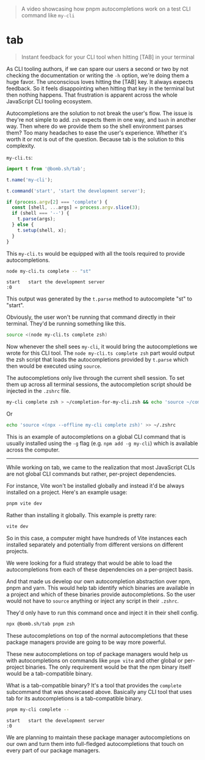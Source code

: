 > A video showcasing how pnpm autocompletions work on a test CLI command like `my-cli`

# tab

> Instant feedback for your CLI tool when hitting [TAB] in your terminal

As CLI tooling authors, if we can spare our users a second or two by not checking the documentation or writing the `-h` option, we're doing them a huge favor. The unconscious loves hitting the [TAB] key. It always expects feedback. So it feels disappointing when hitting that key in the terminal but then nothing happens. That frustration is apparent across the whole JavaScript CLI tooling ecosystem.

Autocompletions are the solution to not break the user's flow. The issue is they're not simple to add. `zsh` expects them in one way, and `bash` in another way. Then where do we provide them so the shell environment parses them? Too many headaches to ease the user's experience. Whether it's worth it or not is out of the question. Because tab is the solution to this complexity.

`my-cli.ts`:

```typescript
import t from '@bomb.sh/tab';

t.name('my-cli');

t.command('start', 'start the development server');

if (process.argv[2] === 'complete') {
  const [shell, ...args] = process.argv.slice(3);
  if (shell === '--') {
    t.parse(args);
  } else {
    t.setup(shell, x);
  }
}
```

This `my-cli.ts` would be equipped with all the tools required to provide autocompletions.

```bash
node my-cli.ts complete -- "st"
```

```
start   start the development server
:0
```

This output was generated by the `t.parse` method to autocomplete "st" to "start".

Obviously, the user won't be running that command directly in their terminal. They'd be running something like this.

```bash
source <(node my-cli.ts complete zsh)
```

Now whenever the shell sees `my-cli`, it would bring the autocompletions we wrote for this CLI tool. The `node my-cli.ts complete zsh` part would output the zsh script that loads the autocompletions provided by `t.parse` which then would be executed using `source`.

The autocompletions only live through the current shell session. To set them up across all terminal sessions, the autocompletion script should be injected in the `.zshrc` file.

```bash
my-cli complete zsh > ~/completion-for-my-cli.zsh && echo 'source ~/completion-for-my-cli.zsh' >> ~/.zshrc
```

Or

```bash
echo 'source <(npx --offline my-cli complete zsh)' >> ~/.zshrc
```

This is an example of autocompletions on a global CLI command that is usually installed using the `-g` flag (e.g. `npm add -g my-cli`) which is available across the computer.

---

While working on tab, we came to the realization that most JavaScript CLIs are not global CLI commands but rather, per-project dependencies.

For instance, Vite won't be installed globally and instead it'd be always installed on a project. Here's an example usage:

```bash
pnpm vite dev
```

Rather than installing it globally. This example is pretty rare:

```bash
vite dev
```

So in this case, a computer might have hundreds of Vite instances each installed separately and potentially from different versions on different projects.

We were looking for a fluid strategy that would be able to load the autocompletions from each of these dependencies on a per-project basis.

And that made us develop our own autocompletion abstraction over npm, pnpm and yarn. This would help tab identify which binaries are available in a project and which of these binaries provide autocompletions. So the user would not have to `source` anything or inject any script in their `.zshrc`.

They'd only have to run this command once and inject it in their shell config.

```bash
npx @bomb.sh/tab pnpm zsh
```

These autocompletions on top of the normal autocompletions that these package managers provide are going to be way more powerful.

These new autocompletions on top of package managers would help us with autocompletions on commands like `pnpm vite` and other global or per-project binaries. The only requirement would be that the npm binary itself would be a tab-compatible binary.

What is a tab-compatible binary? It's a tool that provides the `complete` subcommand that was showcased above. Basically any CLI tool that uses tab for its autocompletions is a tab-compatible binary.

```bash
pnpm my-cli complete --
```

```
start   start the development server
:0
```

We are planning to maintain these package manager autocompletions on our own and turn them into full-fledged autocompletions that touch on every part of our package managers.
